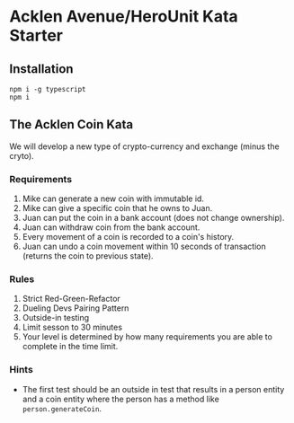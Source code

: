 # Acklen Avenue/HeroUnit Kata Starter

## Installation

```
npm i -g typescript
npm i
```

## The Acklen Coin Kata

We will develop a new type of crypto-currency and exchange (minus the cryto).

### Requirements
1. Mike can generate a new coin with immutable id.
2. Mike can give a specific coin that he owns to Juan.
3. Juan can put the coin in a bank account (does not change ownership).
4. Juan can withdraw coin from the bank account.
5. Every movement of a coin is recorded to a coin's history.
6. Juan can undo a coin movement within 10 seconds of transaction (returns the coin to previous state).

### Rules
1. Strict Red-Green-Refactor
2. Dueling Devs Pairing Pattern
3. Outside-in testing
4. Limit sesson to 30 minutes
5. Your level is determined by how many requirements you are able to complete in the time limit.

### Hints
* The first test should be an outside in test that results in a person entity and a coin entity where the person has a method like `person.generateCoin`.